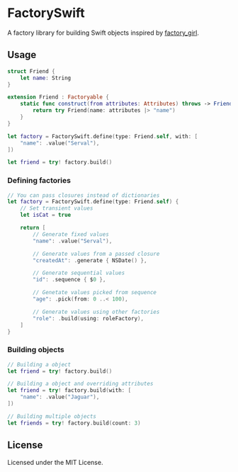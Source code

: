 # FactorySwift

A factory library for building Swift objects inspired by [factory_girl](https://github.com/thoughtbot/factory_girl).

## Usage

```swift
struct Friend {
    let name: String
}

extension Friend : Factoryable {
    static func construct(from attributes: Attributes) throws -> Friend {
        return try Friend(name: attributes |> "name")
    }
}

let factory = FactorySwift.define(type: Friend.self, with: [
    "name": .value("Serval"),
])

let friend = try! factory.build()
```

### Defining factories

```swift
// You can pass closures instead of dictionaries
let factory = FactorySwift.define(type: Friend.self) {
    // Set transient values
    let isCat = true

    return [
        // Generate fixed values
        "name": .value("Serval"),

        // Generate values from a passed closure
        "createdAt": .generate { NSDate() },

        // Generate sequential values
        "id": .sequence { $0 },

        // Genetate values picked from sequence
        "age": .pick(from: 0 ..< 100),

        // Generate values using other factories
        "role": .build(using: roleFactory),
    ]
}
```

### Building objects

```swift
// Building a object
let friend = try! factory.build()

// Building a object and overriding attributes
let friend = try! factory.build(with: [
    "name": .value("Jaguar"),
])

// Building multiple objects
let friends = try! factory.build(count: 3)
```

## License

Licensed under the MIT License.
